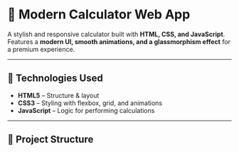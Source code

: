 # 🔢 Modern Calculator Web App  
A stylish and responsive calculator built with **HTML, CSS, and JavaScript**. Features a **modern UI, smooth animations, and a glassmorphism effect** for a premium experience.  
 

---

## 🚀 Technologies Used  
- **HTML5** – Structure & layout  
- **CSS3** – Styling with flexbox, grid, and animations  
- **JavaScript** – Logic for performing calculations  

---

## 📂 Project Structure  
